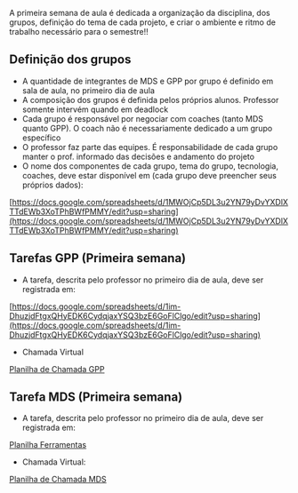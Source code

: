 A primeira semana de aula é dedicada a organização da disciplina, dos grupos, definição do tema de cada projeto, e criar o ambiente e ritmo de trabalho necessário para o semestre!!

## Definição dos grupos

* A quantidade de integrantes de MDS e GPP por grupo é definido em sala de aula, no primeiro dia de aula 
* A composição dos grupos é definida pelos próprios alunos. Professor somente intervém quando em deadlock
* Cada grupo é responsável por negociar com coaches (tanto MDS quanto GPP). O coach não é necessariamente dedicado a um grupo específico
* O professor faz parte das equipes. É responsabilidade de cada grupo manter o prof. informado das decisões e andamento do projeto
* O nome dos componentes de cada grupo, tema do grupo, tecnologia, coaches, deve estar disponível em (cada grupo deve preencher seus próprios dados):

[https://docs.google.com/spreadsheets/d/1MWOjCp5DL3u2YN79yDvYXDlXTTdEWb3XoTPhBWfPMMY/edit?usp=sharing](https://docs.google.com/spreadsheets/d/1MWOjCp5DL3u2YN79yDvYXDlXTTdEWb3XoTPhBWfPMMY/edit?usp=sharing)

## Tarefas GPP (Primeira semana)

* A tarefa, descrita pelo professor no primeiro dia de aula, deve ser registrada em:

[https://docs.google.com/spreadsheets/d/1im-DhuzjdFtgxQHyEDK6CydqjaxYSQ3bzE6GoFlClgo/edit?usp=sharing](https://docs.google.com/spreadsheets/d/1im-DhuzjdFtgxQHyEDK6CydqjaxYSQ3bzE6GoFlClgo/edit?usp=sharing)

* Chamada Virtual

[Planilha de Chamada GPP](https://docs.google.com/spreadsheets/d/1GlJB7rFt9V6npXqb8s8lScYEOrPfb7fZtPIPklPBHP0/edit?usp=sharing)

## Tarefa MDS (Primeira semana)

* A tarefa, descrita pelo professor no primeiro dia de aula, deve ser registrada em:

[Planilha Ferramentas](https://docs.google.com/spreadsheets/d/1srmRVovNyhJnXh0chPNYh47z8IHmX6vad3pafOsEt_o/edit?usp=sharing)

* Chamada Virtual:

[Planilha de Chamada MDS](https://docs.google.com/spreadsheets/d/1GlJB7rFt9V6npXqb8s8lScYEOrPfb7fZtPIPklPBHP0/edit?usp=sharing)